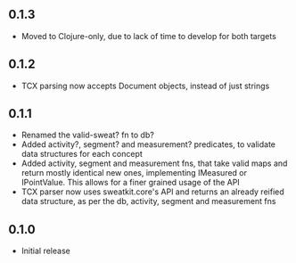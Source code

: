 ## 0.1.3
 * Moved to Clojure-only, due to lack of time to develop for both targets
 
## 0.1.2
 * TCX parsing now accepts Document objects, instead of just strings

## 0.1.1
 * Renamed the valid-sweat? fn to db?
 * Added activity?, segment? and measurement? predicates, to validate data structures for each concept
 * Added activity, segment and measurement fns, that take valid maps and return mostly identical new ones, implementing IMeasured or IPointValue. This allows for a finer grained usage of the API
 * TCX parser now uses sweatkit.core's API and returns an already reified data structure, as per the db, activity, segment and measurement fns

## 0.1.0
 * Initial release
